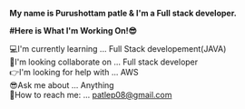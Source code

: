 **My name is Purushottam patle & I'm a Full stack developer.**


**#Here is What I'm Working On!😎**

💻I'm currently learning ... Full Stack developement(JAVA)
<br>
💯I'm looking collaborate on ... Full stack developer
<br>
👉I'm looking for help with ... AWS
<br>
😎Ask me about ... Anything
<br>
📮How to reach me: ... patlep08@gmail.com





